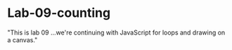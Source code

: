 # Lab-09-counting
"This is lab 09 ...we're continuing with JavaScript for loops and drawing on a canvas."